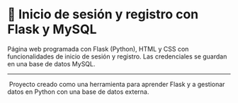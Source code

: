 
# 🔑 Inicio de sesión y registro con Flask y MySQL


Página web programada con Flask (Python), HTML y CSS con funcionalidades de inicio de sesión y registro. 
Las credenciales se guardan en una base de datos MySQL.


---

‎ 
Proyecto creado como una herramienta para aprender Flask y a gestionar datos en Python con una base de datos externa. 
